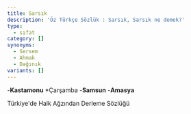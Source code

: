 ```yaml
---
title: Sarsık
description: 'Öz Türkçe Sözlük : Sarsık, Sarsık ne demek?'
type:
  - sıfat
category: []
synonyms:
  - Sersem
  - Ahmak
  - Dağınık
variants: []
---
```

-**Kastamonu**
\*Çarşamba -**Samsun**
-**Amasya**

Türkiye'de Halk Ağzından Derleme Sözlüğü
